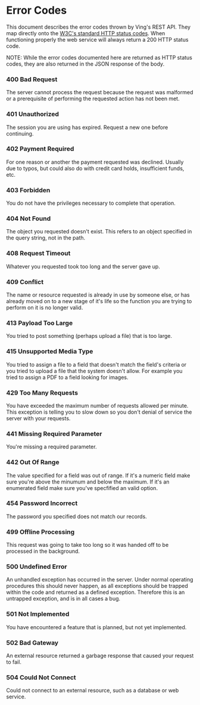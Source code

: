 # Error Codes

This document describes the error codes thrown by Ving's REST API. They map directly onto the [W3C's standard HTTP status codes](http://www.w3.org/Protocols/rfc2616/rfc2616-sec10.html). When functioning properly the web service will always return a 200 HTTP status code.

NOTE: While the error codes documented here are returned as HTTP status codes, they are also returned in the JSON response of the body.


### 400 Bad Request
The server cannot process the request because the request was malformed
or a prerequisite of performing the requested action has not been met.

### 401 Unauthorized
The session you are using has expired. Request a new one before continuing.

### 402 Payment Required
For one reason or another the payment requested was declined. Usually due to typos, but could also do with credit card holds, insufficient funds, etc.

### 403 Forbidden
You do not have the privileges necessary to complete that operation. 

### 404 Not Found
The object you requested doesn't exist. This refers to an object specified in the query string, not in the path. 

### 408 Request Timeout
Whatever you requested took too long and the server gave up.

### 409 Conflict
The name or resource requested is already in use by someone else, or has already moved on to a new stage of it's life so the function you are trying to perform on it is no longer valid.

### 413 Payload Too Large
You tried to post something (perhaps upload a file) that is too large.

### 415 Unsupported Media Type
You tried to assign a file to a field that doesn't match the field's criteria or you tried to upload a file that the system doesn't allow. For example you tried to assign a PDF to a field looking for images. 

### 429 Too Many Requests
You have exceeded the maximum number of requests allowed per minute. This exception is telling you to slow down so you don't denial of service the server with your requests.

### 441 Missing Required Parameter
You're missing a required parameter.

### 442 Out Of Range
The value specified for a field was out of range. If it's a numeric field make sure you're above the minumum and below the maximum. If it's an enumerated field make sure you've specfified an valid option.

### 454 Password Incorrect
The password you specified does not match our records.

### 499 Offline Processing
This request was going to take too long so it was handed off to be processed in the background.

### 500 Undefined Error
An unhandled exception has occurred in the server. Under normal operating procedures this should never happen, as all exceptions should be trapped within the code and returned as a defined exception. Therefore this is an untrapped exception, and is in all cases a bug.

### 501 Not Implemented
You have encountered a feature that is planned, but not yet implemented.

### 502 Bad Gateway
An external resource returned a garbage response that caused your request to fail.

### 504 Could Not Connect
Could not connect to an external resource, such as a database or web service.